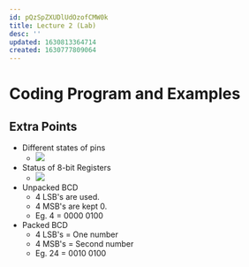 ```yaml
---
id: pQzSpZXUDlUdOzofCMW0k
title: Lecture 2 (Lab)
desc: ''
updated: 1630813364714
created: 1630777809064
---
```


# Coding Program and Examples

## Extra Points
* Different states of pins
    * ![](/assets/images/2021-09-05-08-42-05.png)
* Status of 8-bit Registers
    * ![](/assets/images/2021-09-05-08-50-10.png)
* Unpacked BCD
    * 4 LSB's are used.
    * 4 MSB's are kept 0.
    * Eg. 4 = 0000 0100
* Packed BCD
    * 4 LSB's = One number
    * 4 MSB's = Second number
    * Eg. 24 = 0010 0100
